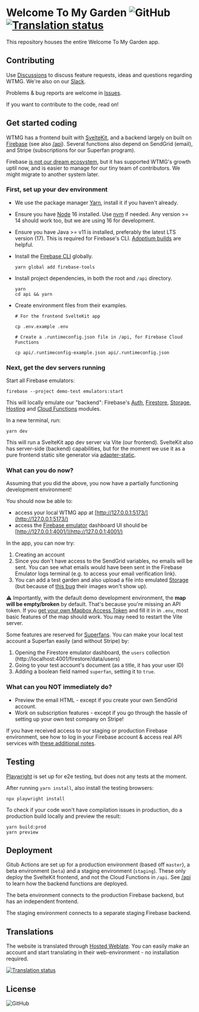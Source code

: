 # Welcome To My Garden ![GitHub](https://img.shields.io/github/license/welcometomygarden/welcometomygarden?label=License) [![Translation status](https://hosted.weblate.org/widgets/wtmg/-/svg-badge.svg)](https://hosted.weblate.org/engage/wtmg/)

This repository houses the entire Welcome To My Garden app.

## Contributing

Use [Discussions](https://github.com/WelcometoMyGarden/welcometomygarden/discussions) to discuss feature requests, ideas and questions regarding WTMG. We're also on our [Slack](https://join.slack.com/t/welcometomygarden/shared_invite/zt-f31i37dj-_zFgnfe40B6EexJuB2f_~w).

Problems & bug reports are welcome in [Issues](https://github.com/WelcometoMyGarden/welcometomygarden/issues).

If you want to contribute to the code, read on!

## Get started coding

WTMG has a frontend built with [SvelteKit](https://kit.svelte.dev/), and a backend largely on built on [Firebase](https://firebase.google.com/docs) (see also [/api](./api/)). Several functions also depend on SendGrid (email), and Stripe (subscriptions for our Superfan program).

Firebase [is not our dream ecosystem](https://github.com/WelcometoMyGarden/welcometomygarden/issues/106), but it has supported WTMG's growth uptil now, and is easier to manage for our tiny team of contributors. We might migrate to another system later.

### First, set up your dev environment

- We use the package manager [Yarn](https://yarnpkg.com/getting-started/install), install it if you haven't already.
- Ensure you have [Node](https://nodejs.org/en/download/) 16 installed. Use [nvm](https://github.com/nvm-sh/nvm) if needed. Any version >= 14 should work too, but we are using 16 for development.
- Ensure you have Java >= v11 is installed, preferably the latest LTS version (17). This is required for Firebase's CLI. [Adoptium builds](https://adoptium.net/en-GB/) are helpful.
- Install the [Firebase CLI](https://firebaseopensource.com/projects/firebase/firebase-tools/) globally.

  ```
  yarn global add firebase-tools
  ```

- Install project dependencies, in both the root and `/api` directory.
  ```
  yarn
  cd api && yarn
  ```
- Create environment files from their examples.

  ```
  # For the frontend SvelteKit app

  cp .env.example .env

  # Create a .runtimeconfig.json file in /api, for Firebase Cloud Functions

  cp api/.runtimeconfig-example.json api/.runtimeconfig.json
  ```

### Next, get the dev servers running

Start all Firebase emulators:

```
firebase --project demo-test emulators:start
```

This will locally emulate our "backend": Firebase's [Auth](https://firebase.google.com/docs/auth), [Firestore](https://firebase.google.com/docs/firestore), [Storage](https://firebase.google.com/docs/storage), [Hosting](https://firebase.google.com/docs/hosting) and [Cloud Functions](https://firebase.google.com/docs/functions) modules.

In a new terminal, run:

```
yarn dev
```

This will run a SvelteKit app dev server via Vite (our frontend). SvelteKit also has server-side (backend) capabilities, but for the moment we use it as a pure frontend static site generator via [adapter-static](https://kit.svelte.dev/docs/adapters#supported-environments-static-sites).

### What can you do now?

Assuming that you did the above, you now have a partially functioning development environment!

You should now be able to:

- access your local WTMG app at [http://127.0.0.1:5173/](http://127.0.0.1:5173/)
- access the [Firebase emulator](https://firebase.google.com/docs/emulator-suite) dashboard UI should be [http://127.0.0.1:4001/](http://127.0.0.1:4001/)

In the app, you can now try:

1. Creating an account
2. Since you don't have access to the SendGrid variables, no emails will be sent. You can see what emails would have been sent in the Firebase Emulator logs terminal (e.g. to access your email verification link).
3. You can add a test garden and also upload a file into emulated [Storage](https://firebase.google.com/docs/storage) (but because of [this bug](https://github.com/WelcometoMyGarden/welcometomygarden/issues/289) their images won't show up).

⚠️ Importantly, with the default demo development environment, the **map will be empty/broken** by default. That's because you're missing an API token. If you [get your own Mapbox Access Token](https://docs.mapbox.com/help/getting-started/#how-to-use-mapbox) and fill it in in `.env`, most basic features of the map should work. You may need to restart the Vite server.

Some features are reserved for [Superfans](https://welcometomygarden.org/about-superfan). You can make your local test account a Superfan easily (and without Stripe) by:

1. Opening the Firestore emulator dashboard, the `users` collection (http://localhost:4001/firestore/data/users)
2. Going to your test account's document (as a title, it has your user ID)
3. Adding a boolean field named `superfan`, setting it to `true`.

### What can you NOT immediately do?

- Preview the email HTML - except if you create your own SendGrid account.
- Work on subscription features - except if you go through the hassle of setting up your own test company on Stripe!

If you have received access to our staging or production Firebase environment, see how to log in your Firebase account & access real API services with [these additional notes](./docs/full-access.md).

## Testing

[Playwright](https://playwright.dev/) is set up for e2e testing, but does not any tests at the moment.

After running `yarn install`, also install the testing browsers:

```
npx playwright install
```

To check if your code won't have compilation issues in production, do a production build locally and preview the result:

```
yarn build:prod
yarn preview
```

## Deployment

Gitub Actions are set up for a production environment (based off `master`), a beta environment (`beta`) and a staging environment (`staging`). These only deploy the SvelteKit frontend, and not the Cloud Functions in `/api`. See [/api](./api) to learn how the backend functions are deployed.

The beta environment connects to the production Firebase backend, but has an independent frontend.

The staging environment connects to a separate staging Firebase backend.

## Translations

The website is translated through [Hosted Weblate](https://hosted.weblate.org/projects/wtmg/).
You can easily make an account and start translating in their web-environment - no installation required.

[![Translation status](https://hosted.weblate.org/widgets/wtmg/-/multi-auto.svg)](https://hosted.weblate.org/engage/wtmg/)

## License

![GitHub](https://img.shields.io/github/license/welcometomygarden/welcometomygarden?label=License)
